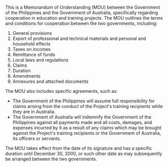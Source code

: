This is a Memorandum of Understanding (MOU) between the Government of the Philippines and the Government of Australia, specifically regarding cooperation in education and training projects. The MOU outlines the terms and conditions for cooperation between the two governments, including:

1. General provisions
2. Export of professional and technical materials and personal and household effects
3. Taxes on incomes
4. Remittance of funds
5. Local laws and regulations
6. Claims
7. Duration
8. Amendments
9. Annexures and attached documents

The MOU also includes specific agreements, such as:

* The Government of the Philippines will assume full responsibility for claims arising from the conduct of the Project's training recipients while they are in Australia.
* The Government of Australia will indemnify the Government of the Philippines against all payments made and all costs, damages, and expenses incurred by it as a result of any claims which may be brought against the Project's training recipients or the Government of Australia, its officers or servants.

The MOU takes effect from the date of its signature and has a specific duration until December 30, 2000, or such other date as may subsequently be arranged between the two governments.